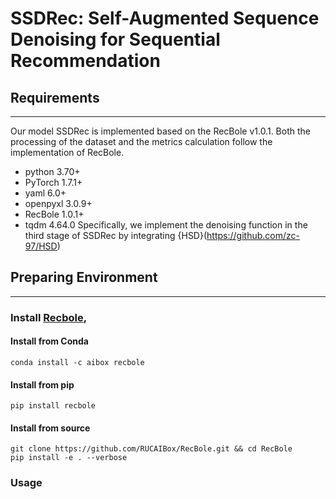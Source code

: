 # SSDRec: Self-Augmented Sequence Denoising for Sequential Recommendation

## Requirements
***
Our model SSDRec is implemented based on the RecBole v1.0.1. Both the processing of the dataset and the metrics calculation follow the implementation of RecBole.
* python 3.70+
* PyTorch 1.7.1+
* yaml 6.0+
* openpyxl 3.0.9+
* RecBole 1.0.1+
* tqdm 4.64.0
Specifically, we implement the denoising function in the third stage of SSDRec by integrating {HSD}(https://github.com/zc-97/HSD)

## Preparing Environment
***
### Install [Recbole](https://github.com/RUCAIBox/RecBole), 
#### Install from Conda
```commandline
conda install -c aibox recbole
```
#### Install from pip
```commandline
pip install recbole
```
#### Install from source
```commandline
git clone https://github.com/RUCAIBox/RecBole.git && cd RecBole
pip install -e . --verbose
```
### Usage
